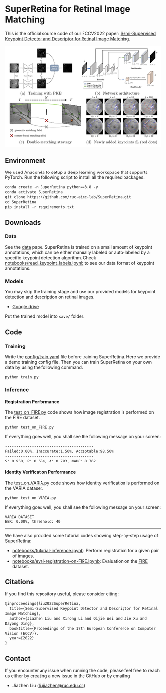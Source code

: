 # SuperRetina for Retinal Image Matching

This is the official source code of our ECCV2022 paper: [Semi-Supervised Keypoint Detector and Descriptor for Retinal Image Matching](https://arxiv.org/abs/2207.07932).

![illustration](./image/illustration.png)

## Environment
We used Anaconda to setup a deep learning workspace that supports PyTorch. Run the following script to install all the required packages.

``` conda
conda create -n SuperRetina python==3.8 -y
conda activate SuperRetina
git clone https://github.com/ruc-aimc-lab/SuperRetina.git
cd SuperRetina
pip install -r requirements.txt
```

## Downloads

### Data
See the [data](data) pape. SuperRetina is trained on a small amount of keypoint annotations, which can be either manually labeled or auto-labeled by a specific keypoint detection algorithm. Check [notebooks/read_keypoint_labels.ipynb](notebooks/read_keypoint_labels.ipynb) to see our data format of keypoint annotations.

### Models

You may skip the training stage and use our provided models for keypoint detection and description on retinal images.
+ [Google drive](https://drive.google.com/drive/folders/1h-MH3wEiN7BoLyMRjF1OAwABKqq6gVFL?usp=sharing)

Put the trained model into `save/` folder.


## Code

### Training 

Write the [config/train.yaml](config/train.yaml) file before training SuperRetina. Here we provide a demo training config file. Then you can train SuperRetina on your own data by using the following command.

```
python train.py
```

### Inference

#### Registration Performance
The [test_on_FIRE.py](test_on_FIRE.py) code shows how image registration is performed on the FIRE dataset.
```
python test_on_FIRE.py
```
If everything goes well, you shall see the following message on your screen:
```
----------------------------------------
Failed:0.00%, Inaccurate:1.50%, Acceptable:98.50%
----------------------------------------
S: 0.950, P: 0.554, A: 0.783, mAUC: 0.762
```

#### Identity Verification Performance

The [test_on_VARIA.py](./test_on_VARIA.py) code shows how identity verification is performed on the VARIA dataset.
```
python test_on_VARIA.py
```
If everything goes well, you shall see the following message on your screen:
```
VARIA DATASET
EER: 0.00%, threshold: 40
```

---

We have also provided some tutorial codes showing step-by-step usage of SuperRetina:
+ [notebooks/tutorial-inference.ipynb](notebooks/tutorial-inference.ipynb): Perform registration for a given pair of images.
+ [notebooks/eval-registration-on-FIRE.ipynb](notebooks/eval-registration-on-FIRE.ipynb): Evaluation on the [FIRE](https://projects.ics.forth.gr/cvrl/fire/) dataset.

## Citations
If you find this repository useful, please consider citing:
```
@inproceedings{liu2022SuperRetina,
  title={Semi-Supervised Keypoint Detector and Descriptor for Retinal Image Matching},
  author={Jiazhen Liu and Xirong Li and Qijie Wei and Jie Xu and Dayong Ding},
  booktitle={Proceedings of the 17th European Conference on Computer Vision (ECCV)},
  year={2022}
}
```

## Contact
If you encounter any issue when running the code, please feel free to reach us either by creating a new issue in the GitHub or by emailing

+ Jiazhen Liu (liujiazhen@ruc.edu.cn)

